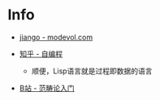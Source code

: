 # Info


- [jiango - modevol.com](https://modevol.com)

- [知乎 - 自编程](https://zhuanlan.zhihu.com/p/465245131)
    - 顺便，Lisp语言就是过程即数据的语言

- [B站 - 范畴论入门](https://www.bilibili.com/video/BV1nr4y1K7jv)
